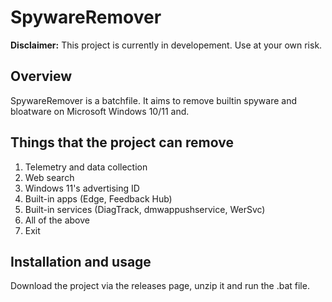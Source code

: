 # SpywareRemover

**Disclaimer:** This project is currently in developement. Use at your own risk.

## Overview
SpywareRemover is a batchfile. It aims to remove builtin spyware and bloatware on Microsoft Windows 10/11 and.

## Things that the project can remove

 1. Telemetry and data collection
 2. Web search
 3. Windows 11's advertising ID
 4. Built-in apps (Edge, Feedback Hub)
 5. Built-in services (DiagTrack, dmwappushservice, WerSvc)
 6. All of the above
 7. Exit

## Installation and usage

Download the project via the releases page, unzip it and run the .bat file.
